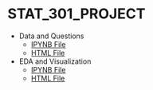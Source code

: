 # STAT_301_PROJECT

- Data and Questions
  - [IPYNB File](data_and_questions/data_and_questions.ipynb)
  - [HTML File](data_and_questions/data_and_questions.html)
- EDA and Visualization
  - [IPYNB File](EDA_and_Visualization/eda_and_visualization.ipynb)
  - [HTML File](EDA_and_Visualization/eda_and_visualization.html)
